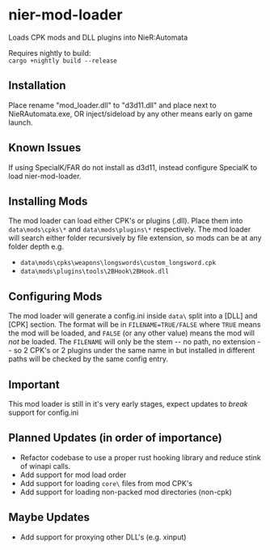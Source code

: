 # nier-mod-loader
Loads CPK mods and DLL plugins into NieR:Automata

Requires nightly to build:  
`cargo +nightly build --release`

## Installation
Place rename "mod_loader.dll" to "d3d11.dll" and place next to NieRAutomata.exe, OR inject/sideload by any other means early on game launch.

## Known Issues
If using SpecialK/FAR do not install as d3d11, instead configure SpecialK to load nier-mod-loader.

## Installing Mods
The mod loader can load either CPK's or plugins (.dll). Place them into `data\mods\cpks\*` and `data\mods\plugins\*` respectively. The mod loader will search either folder recursively by file extension, so mods can be at any folder depth e.g.
  - `data\mods\cpks\weapons\longswords\custom_longsword.cpk`
  - `data\mods\plugins\tools\2BHook\2BHook.dll`
  
## Configuring Mods
The mod loader will generate a config.ini inside `data\` split into a [DLL] and [CPK] section. The format will be in `FILENAME=TRUE/FALSE` where `TRUE` means the mod will be loaded, and `FALSE` (or any other value) means the mod will *not* be loaded. The `FILENAME` will only be the stem -- no path, no extension -- so 2 CPK's or 2 plugins under the same name in but installed in different paths will be checked by the same config entry.

## Important
This mod loader is still in it's very early stages, expect updates to *break* support for config.ini 

## Planned Updates (in order of importance)
  - Refactor codebase to use a proper rust hooking library and reduce stink of winapi calls.
  - Add support for mod load order
  - Add support for loading `core\` files from mod CPK's
  - Add support for loading non-packed mod directories (non-cpk)
  
## Maybe Updates
  - Add support for proxying other DLL's (e.g. xinput)

